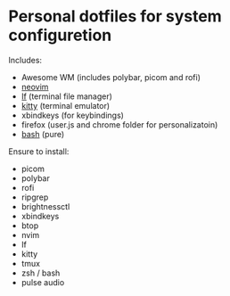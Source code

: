 # Personal dotfiles for system configuretion

Includes:
- Awesome WM (includes polybar, picom and rofi)
- [neovim](https://github.com/Leerv474/.dotfiles/tree/master/.config/nvim)
- [lf](https://github.com/Leerv474/.dotfiles/tree/master/.config/lf) (terminal file manager)
- [kitty](https://github.com/Leerv474/.dotfiles/blob/master/.config/kitty/kitty.conf) (terminal emulator)
- xbindkeys (for keybindings)
- firefox (user.js and chrome folder for personalizatoin)
- [bash](https://github.com/Leerv474/.dotfiles/tree/master/.bash) (pure)


Ensure to install:
- picom
- polybar
- rofi
- ripgrep
- brightnessctl
- xbindkeys
- btop
- nvim
- lf
- kitty
- tmux
- zsh / bash
- pulse audio
